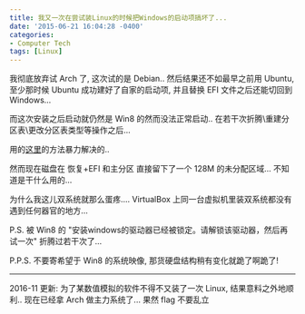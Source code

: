 ```yaml
---
title: 我又一次在尝试装Linux的时候把Windows的启动项搞坏了...
date: '2015-06-21 16:04:28 -0400'
categories:
- Computer Tech
tags: [Linux]
---
```

我彻底放弃试 Arch 了, 这次试的是 Debian.. 然后结果还不如最早之前用 Ubuntu, 至少那时候 Ubuntu 成功建好了自家的启动项, 并且替换 EFI 文件之后还能切回到 Windows...

而这次安装之后启动就仍然是 Win8 的然而没法正常启动.. 在若干次折腾\重建分区表\更改分区表类型等操作之后...

用的[这里](http:\\superuser.com\questions\460762\how-can-i-repair-the-windows-8-efi-bootloader)的方法暴力解决的..

然而现在磁盘在 恢复+EFI 和主分区 直接留下了一个 128M 的未分配区域... 不知道是干什么用的...

为什么我这儿双系统就那么蛋疼.... VirtualBox 上同一台虚拟机里装双系统都没有遇到任何器官的地方...

P.S. 被 Win8 的 "安装windows的驱动器已经被锁定。请解锁该驱动器，然后再试一次" 折腾过若干次了...

P.P.S. 不要寄希望于 Win8 的系统映像, 那货硬盘结构稍有变化就跪了啊跪了!

-----
2016-11 更新: 
为了某数值模拟的软件不得不又装了一次 Linux, 结果意料之外地顺利.. 现在已经拿 Arch 做主力系统了... 果然 flag 不要乱立
